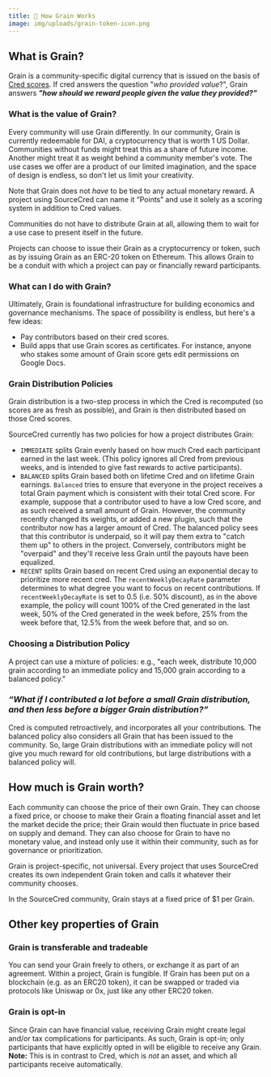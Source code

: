 ```yaml
---
title: 🌾 How Grain Works
image: img/uploads/grain-token-icon.png
---
```


## What is Grain?

Grain is a community-specific digital currency that is issued on the basis of
[Cred scores](https://sourcecred.io/docs/beta/cred). If cred answers the
question "_who provided value_?", Grain answers **_"how should we reward people
given the value they provided?"_**

### What is the value of Grain?

Every community will use Grain differently. In our community, Grain is currently
redeemable for DAI, a cryptocurrency that is worth 1 US Dollar. Communities
without funds might treat this as a share of future income. Another might treat
it as weight behind a community member's vote. The use cases we offer are a
product of our limited imagination, and the space of design is endless, so don't
let us limit your creativity.

Note that Grain does not _have_ to be tied to any actual monetary reward. A
project using SourceCred can name it “Points” and use it solely as a scoring
system in addition to Cred values.

Communities do not have to distribute Grain at all, allowing them to wait for a
use case to present itself in the future.

Projects can choose to issue their Grain as a cryptocurrency or token, such as
by issuing Grain as an ERC-20 token on Ethereum. This allows Grain to be a
conduit with which a project can pay or financially reward participants.

### What can I do with Grain?

Ultimately, Grain is foundational infrastructure for building economics and
governance mechanisms. The space of possibility is endless, but here's a few
ideas:

- Pay contributors based on their cred scores.
- Build apps that use Grain scores as certificates. For instance, anyone who
  stakes some amount of Grain score gets edit permissions on Google Docs.

### Grain Distribution Policies

Grain distribution is a two-step process in which the Cred is recomputed (so
scores are as fresh as possible), and Grain is then distributed based on those
Cred scores.

SourceCred currently has two policies for how a project distributes Grain:

- `IMMEDIATE` splits Grain evenly based on how much Cred each participant earned
  in the last week. (This policy ignores all Cred from previous weeks, and is
  intended to give fast rewards to active participants).
- `BALANCED` splits Grain based both on lifetime Cred and on lifetime Grain
  earnings. `Balanced` tries to ensure that everyone in the project receives a
  total Grain payment which is consistent with their total Cred score. For
  example, suppose that a contributor used to have a low Cred score, and as such
  received a small amount of Grain. However, the community recently changed its
  weights, or added a new plugin, such that the contributor now has a larger
  amount of Cred. The balanced policy sees that this contributor is underpaid,
  so it will pay them extra to "catch them up" to others in the project.
  Conversely, contributors might be "overpaid" and they'll receive less Grain
  until the payouts have been equalized.
- `RECENT` splits Grain based on recent Cred using an exponential decay to
  prioritize more recent cred. The `recentWeeklyDecayRate` parameter determines
  to what degree you want to focus on recent contributions. If
  `recentWeeklyDecayRate` is set to 0.5 (i.e. 50% discount), as in the above
  example, the policy will count 100% of the Cred generated in the last week,
  50% of the Cred generated in the week before, 25% from the week before that,
  12.5% from the week before that, and so on.

### Choosing a Distribution Policy

A project can use a mixture of policies: e.g., "each week, distribute 10,000
grain according to an immediate policy and 15,000 grain according to a balanced
policy."

### _“What if I contributed a lot before a small Grain distribution, and then less before a bigger Grain distribution?”_

Cred is computed retroactively, and incorporates all your contributions. The
balanced policy also considers all Grain that has been issued to the community.
So, large Grain distributions with an immediate policy will not give you much
reward for old contributions, but large distributions with a balanced policy
will.

## How much is Grain worth?

Each community can choose the price of their own Grain. They can choose a fixed
price, or choose to make their Grain a floating financial asset and let the
market decide the price; their Grain would then fluctuate in price based on
supply and demand. They can also choose for Grain to have no monetary value, and
instead only use it within their community, such as for governance or
prioritization.

Grain is project-specific, not universal. Every project that uses SourceCred
creates its own independent Grain token and calls it whatever their community
chooses.

In the SourceCred community, Grain stays at a fixed price of \$1 per Grain.

## Other key properties of Grain

### Grain is transferable and tradeable

You can send your Grain freely to others, or exchange it as part of an
agreement. Within a project, Grain is fungible. If Grain has been put on a
blockchain (e.g. as an ERC20 token), it can be swapped or traded via protocols
like Uniswap or 0x, just like any other ERC20 token.

### Grain is opt-in

Since Grain can have financial value, receiving Grain might create legal and/or
tax complications for participants. As such, Grain is opt-in; only participants
that have explicitly opted in will be eligible to receive any Grain. **Note:**
This is in contrast to Cred, which is _not_ an asset, and which all participants
receive automatically.
